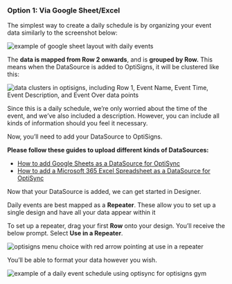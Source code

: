 ### Option 1: Via Google Sheet/Excel

The simplest way to create a daily schedule is by organizing your event data similarly to the screenshot below:

![example of google sheet layout with daily events](https://support.optisigns.com/hc/article_attachments/33468569065363)

The **data is mapped from Row 2 onwards**, and is **grouped by Row.** This means when the DataSource is added to OptiSigns, it will be clustered like this:

![data clusters in optisigns, including Row 1, Event Name, Event Time, Event Description, and Event Over data points](https://support.optisigns.com/hc/article_attachments/33468600306195)

Since this is a daily schedule, we’re only worried about the time of the event, and we’ve also included a description. However, you can include all kinds of information should you feel it necessary.

Now, you’ll need to add your DataSource to OptiSigns.

**Please follow these guides to upload different kinds of DataSources:**

* [How to add Google Sheets as a DataSource for OptiSync](https://support.optisigns.com/hc/en-us/articles/29838866920211)
* [How to add a Microsoft 365 Excel Spreadsheet as a DataSource for OptiSync](https://support.optisigns.com/hc/en-us/articles/29863080711059)

Now that your DataSource is added, we can get started in Designer.

Daily events are best mapped as a **Repeater**. These allow you to set up a single design and have all your data appear within it

To set up a repeater, drag your first **Row** onto your design. You’ll receive the below prompt. Select **Use in a Repeater**.

![optisigns menu choice with red arrow pointing at use in a repeater](https://support.optisigns.com/hc/article_attachments/33468600312723)

You’ll be able to format your data however you wish.

![example of a daily event schedule using optisync for optisigns gym](https://support.optisigns.com/hc/article_attachments/33468600319891)
